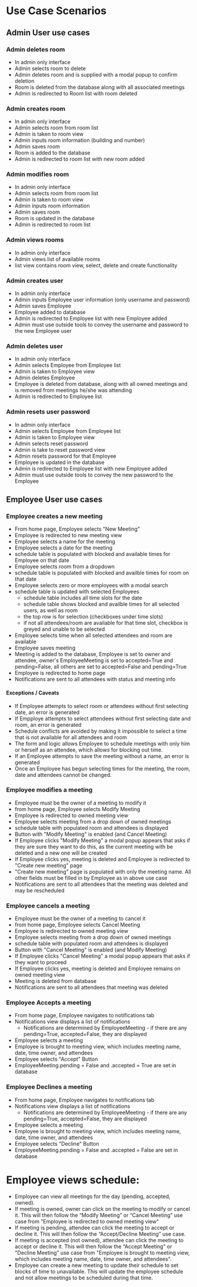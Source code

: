 # Use Case Scenarios

## Admin User use cases

### Admin deletes room
  - In admin only interface
  - Admin selects room to delete
  - Admin deletes room and is supplied with a modal popup to confirm deletion
  - Room is deleted from the database along with all associated meetings
  - Admin is redirected to Room list with room deleted
  
### Admin creates room
 - In admin only interface
 - Admin selects room from room list
 - Admin is taken to room view
 - Admin inputs room information (building and number)
 - Admin saves room
 - Room is added to the database
 - Admin is redirected to room list with new room added
 
### Admin modifies room
 - In admin only interface
 - Admin selects room from room list
 - Admin is taken to room view
 - Admin inputs room information
 - Admin saves room
 - Room is updated in the database
 - Admin is redirected to room list 
 
### Admin views rooms
 - In admin only interface
 - Admin views list of available rooms 
 - list view contains room view, select, delete and create functionality
 
### Admin creates user
 - In admin only interface
 - Admin inputs Employee user information (only username and password)
 - Admin saves Employee
 - Employee added to database
 - Admin is redirected to Employee list with new Employee added
 - Admin must use outside tools to convey the username and password to the new Employee user
 
### Admin deletes user
 - In admin only interface
 - Admin selects Employee from Employee list
 - Admin is taken to Employee view
 - Admin deletes Employee
 - Employee is deleted from database, along with all owned meetings and is removed from meetings he/she was attending
 - Admin is redirected to Employee list
 
### Admin resets user password
 - In admin only interface
 - Admin selects Employee from Employee list
 - Admin is taken to Employee view
 - Admin selects reset password
 - Admin is take to reset password view
 - Admin resets password for that Employee
 - Employee is updated in the database
 - Admin is redirected to Employee list with new Employee added
 - Admin must use outside tools to convey the new password to the Employee
 
## Employee User use cases

### Employee creates a new meeting
 - From home page, Employee selects "New Meeting"
 - Employee is redirected to new meeting view
 - Employee selects a name for the meeting
 - Employee selects a date for the meeting
 - schedule table is populated with blocked and available times for Employee on that date
 - Employee selects room from a dropdown
 - schedule table is populated with blocked and availble times for room on that date
 - Employee selects zero or more employees with a modal search
 - schedule table is updated with selected Employees
    - schedule table includes all time slots for the date
    - schedule table shows blocked and availble times for all selected users, as well as room
    - the top row is for selection (checkboxes under time slots)
    - if not all attendees/room are available for that time slot, checkbox is greyed and unable to be selected
 - Employee selects time when all selected attendees and room are available
 - Employee saves meeting
 - Meeting is added to the database, Employee is set to owner and attendee, owner's EmployeeMeeting is set to accepted=True and pending=False, all others are set to accepted=False and pending=True
 - Employee is redirected to home page
 - Notifications are sent to all attendees with status and meeting info
 
 #### Exceptions / Caveats
  - If Employee attempts to select room or attendees without first selecting date, an error is generated
  - If Empploye attempts to select attendees without first selecting date and room, an error is generated
  - Schedule conflicts are avoided by making it impossible to select a time that is not available for all attendees and room
  - The form and logic allows Employee to schedule meetings with only him or herself as an attendee, which allows for blocking out time. 
  - If an Employee attempts to save the meeting without a name, an error is generated
  - Once an Employee has begun selecting times for the meeting, the room, date and attendees cannot be changed. 

### Employee modifies a meeting
 - Employee must be the owner of a meeting to modify it
 - from home page, Employee selects Modify Meeting
 - Employee is redirected to owned meeting view
 - Employee selects meeting from a drop down of owned meetings
 - schedule table with populated room and attendees is displayed
 - Button with "Modify Meeting" is enabled (and Cancel Meeting)
 - If Employee clicks "Modify Meeting" a modal popup appears that asks if they are sure they want to do this, as the current meeting with be deleted and a new one will be created
 - If Employee clicks yes, meeting is deleted and Employee is redirected to "Create new meeting" page
 - "Create new meeting" page is populated with only the meeting name. All other fields must be filled in by Employee as in above use case
 - Notifications are sent to all attendees that the meeting was deleted and may be rescheduled

### Employee cancels a meeting
 - Employee must be the owner of a meeting to cancel it
 - from home page, Employee selects Cancel Meeting
 - Employee is redirected to owned meeting view
 - Employee selects meeting from a drop down of owned meetings
 - schedule table with populated room and attendees is displayed
 - Button with "Cancel Meeting" is enabled (and Modify Meeting)
 - If Employee clicks "Cancel Meeting" a modal popup appears that asks if they want to proceed
 - If Employee clicks yes, meeting is deleted and Employee remains on owned meeting view
 - Meeting is deleted from database
 - Notifications are sent to all attendees that meeting was deleted

### Employee Accepts a meeting
- From home page, Employee navigates to notifications tab
- Notifications view displays a list of notifications
  - Notifications are determined by EmployeeMeeting - if there are any pending=True, accepted=False, they are displayed
- Employee selects a meeting
- Employee is brought to meeting view, which includes meeting name, date, time owner, and attendees
- Employee selects "Accept" Button
- EmployeeMeeting.pending = False and .accepted = True are set in database

### Employee Declines a meeting
- From home page, Employee navigates to notifications tab
- Notifications view displays a list of notifications
  - Notifications are determined by EmployeeMeeting - if there are any pending=True, accepted=False, they are displayed
- Employee selects a meeting
- Employee is brought to meeting view, which includes meeting name, date, time owner, and attendees
- Employee selects "Decline" Button
- EmployeeMeeting.pending = False and .accepted = False are set in database


# Employee views schedule:
- Employee can view all meetings for the day (pending, accepted, owned).
- If meeting is owned, owner can click on the meeting to modify or cancel it. This will then follow the “Modify Meeting” or “Cancel Meeting” use case from "Employee is redirected to owned meeting view"
- If meeting is pending, attendee can click the meeting to accept or decline it. This will then follow the “Accept/Decline Meeting” use case.
- If meeting is accepted (not owned), attendee can click the meeting to accept or decline it. This will then follow the “Accept Meeting" or "Decline Meeting” use case from "Employee is brought to meeting view, which includes meeting name, date, time owner, and attendees".
- Employee can create a new meeting to update their schedule to set blocks of time to unavailable. This will update the employee schedule and not allow meetings to be scheduled during that time.


